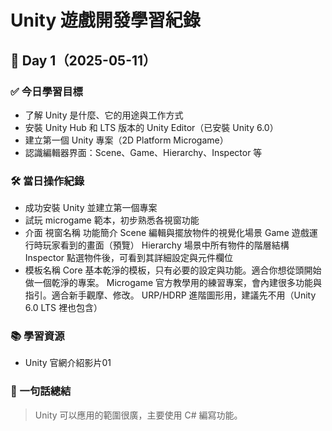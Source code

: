 # Unity 遊戲開發學習紀錄

## 📅 Day 1（2025-05-11）

### ✅ 今日學習目標
- 了解 Unity 是什麼、它的用途與工作方式
- 安裝 Unity Hub 和 LTS 版本的 Unity Editor（已安裝 Unity 6.0）
- 建立第一個 Unity 專案（2D Platform Microgame）
- 認識編輯器界面：Scene、Game、Hierarchy、Inspector 等

### 🛠 當日操作紀錄
- 成功安裝 Unity 並建立第一個專案
- 試玩 microgame 範本，初步熟悉各視窗功能
- 介面
視窗名稱	功能簡介
Scene	  編輯與擺放物件的視覺化場景
Game	  遊戲運行時玩家看到的畫面（預覽）
Hierarchy	場景中所有物件的階層結構
Inspector	點選物件後，可看到其詳細設定與元件欄位
- 模板名稱
Core	基本乾淨的模板，只有必要的設定與功能。適合你想從頭開始做一個乾淨的專案。
Microgame	官方教學用的練習專案，會內建很多功能與指引。適合新手觀摩、修改。
URP/HDRP	進階圖形用，建議先不用（Unity 6.0 LTS 裡也包含）

### 📚 學習資源
- Unity 官網介紹影片01

### 💬 一句話總結
> Unity 可以應用的範圍很廣，主要使用 C# 編寫功能。
